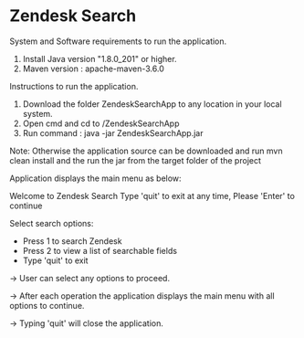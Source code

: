 # Zendesk Search
System and Software requirements to run the application.
1. Install Java version "1.8.0_201" or higher.
2. Maven version : apache-maven-3.6.0

Instructions to run the application.
1. Download the folder ZendeskSearchApp to any location in your local system.
2. Open cmd and cd to <path>/ZendeskSearchApp
3. Run command :  java -jar ZendeskSearchApp.jar
 
Note: Otherwise the application source can be downloaded and run mvn clean install 
 and the run the jar from the target folder of the project 
 
  
Application displays the main menu as below:

 Welcome to Zendesk Search
 Type 'quit' to exit at any time, Please 'Enter' to continue

 Select search options:
 * Press 1 to search Zendesk
 * Press 2 to view a list of searchable fields
 * Type 'quit' to exit

-> User can select any options to proceed.

-> After each operation the application displays the main menu with all options to continue.

-> Typing 'quit' will close the application.

